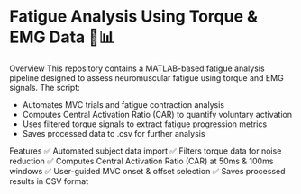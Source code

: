 # Fatigue Analysis Using Torque & EMG Data 💪📊
Overview
This repository contains a MATLAB-based fatigue analysis pipeline designed to assess neuromuscular fatigue using torque and EMG signals. 
The script:
- Automates MVC trials and fatigue contraction analysis
- Computes Central Activation Ratio (CAR) to quantify voluntary activation
- Uses filtered torque signals to extract fatigue progression metrics
- Saves processed data to .csv for further analysis

Features
✅ Automated subject data import
✅ Filters torque data for noise reduction
✅ Computes Central Activation Ratio (CAR) at 50ms & 100ms windows
✅ User-guided MVC onset & offset selection
✅ Saves processed results in CSV format
